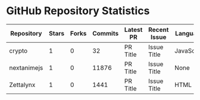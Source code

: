 # GitHub Repository Statistics
| Repository | Stars | Forks | Commits | Latest PR | Recent Issue | Language | Contributions |
|------------|-------|-------|---------|-----------|--------------|----------|---------------|
| crypto | 1 | 0 | 32 | PR Title | Issue Title | JavaScript | 89 |
| nextanimejs | 1 | 0 | 11876 | PR Title | Issue Title | None | 51 |
| Zettalynx | 1 | 0 | 1441 | PR Title | Issue Title | HTML | 70 |
